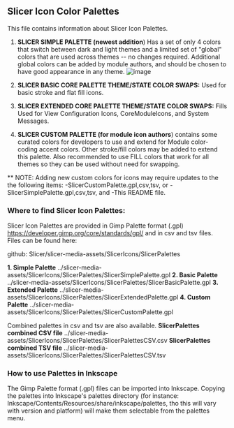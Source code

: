 ## Slicer Icon Color Palettes

This file contains information about Slicer Icon Palettes.

1. **SLICER SIMPLE PALETTE (newest addition**) Has a set of only 4 colors that switch between dark and light themes and a limited set of "global" colors that are used across themes -- no changes required. Additional global colors can be added by module authors, and should be chosen to have good appearance in any theme.
   ![image](https://github.com/Slicer/slicer-media-assets/assets/142107139/8d458c3e-ff43-4a73-81eb-a3a85dcfb460)
2. **SLICER BASIC CORE PALETTE THEME/STATE COLOR SWAPS:** Used for basic stroke and flat fill icons.

3. **SLICER EXTENDED CORE PALETTE THEME/STATE COLOR SWAPS:** Fills Used for View Configuration Icons, CoreModuleIcons, and System Messages. 

4. **SLICER CUSTOM PALETTE (for module icon authors**) contains some curated colors for developers to use and extend for Module color-coding accent colors. Other stroke/fill colors may be added to extend this palette. Also recommended to use FILL colors that work for all themes so they can be used without need for swapping.


** NOTE: Adding new custom colors for icons may require updates to the the following items:
        -SlicerCustomPalette.gpl,csv,tsv, or
	-SlicerSimplePalette.gpl,csv,tsv, and
        -This README file.

###  Where to find Slicer Icon Palettes:
Slicer Icon Palettes are provided in Gimp Palette format (.gpl)  https://developer.gimp.org/core/standards/gpl/  and in csv and tsv files. Files can be found here:

github: Slicer/slicer-media-assets/SlicerIcons/SlicerPalettes

 **1. Simple Palette**
../slicer-media-assets/SlicerIcons/SlicerPalettes/SlicerSimplePalette.gpl
 **2. Basic Palette**
../slicer-media-assets/SlicerIcons/SlicerPalettes/SlicerBasicPalette.gpl
 **3. Extended Palette**
../slicer-media-assets/SlicerIcons/SlicerPalettes/SlicerExtendedPalette.gpl
 **4. Custom Palette**
../slicer-media-assets/SlicerIcons/SlicerPalettes/SlicerCustomPalette.gpl


Combined palettes in csv and tsv are also available.
 **SlicerPalettes combined CSV file**
../slicer-media-assets/SlicerIcons/SlicerPalettes/SlicerPalettesCSV.csv
 **SlicerPalettes combined TSV file**
../slicer-media-assets/SlicerIcons/SlicerPalettes/SlicerPalettesCSV.tsv 

### How to use Palettes in Inkscape
The Gimp Palette format (.gpl) files can be imported into Inkscape. Copying the palettes into Inkscape's palettes directory (for instance: Inkscape/Contents/Resources/share/inkscape/palettes, tho this will vary with version and platform) will make them selectable from the palettes menu. 



